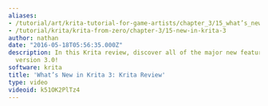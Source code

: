 ```yaml
---
aliases:
- /tutorial/art/krita-tutorial-for-game-artists/chapter_3/15_what’s_new_in_krita_3_krita_review
- /tutorial/krita/krita-from-zero/chapter-3/15-new-in-krita-3
author: nathan
date: "2016-05-18T05:56:35.000Z"
description: In this Krita review, discover all of the major new features added in
  version 3.0!
software: krita
title: 'What’s New in Krita 3: Krita Review'
type: video
videoid: k51OK2PlTz4
---
```

